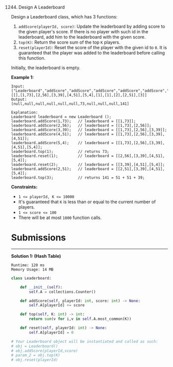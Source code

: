 1244. Design A Leaderboard

Design a Leaderboard class, which has 3 functions:

1. `addScore(playerId, score)`: Update the leaderboard by adding score to the given player's score. If there is no player with such id in the leaderboard, add him to the leaderboard with the given score.
1. `top(K)`: Return the score sum of the top `K` players.
1. `reset(playerId)`: Reset the score of the player with the given id to `0`. It is guaranteed that the player was added to the leaderboard before calling this function.

Initially, the leaderboard is empty.

 

**Example 1:**
```
Input: 
["Leaderboard","addScore","addScore","addScore","addScore","addScore","top","reset","reset","addScore","top"]
[[],[1,73],[2,56],[3,39],[4,51],[5,4],[1],[1],[2],[2,51],[3]]
Output: 
[null,null,null,null,null,null,73,null,null,null,141]

Explanation: 
Leaderboard leaderboard = new Leaderboard ();
leaderboard.addScore(1,73);   // leaderboard = [[1,73]];
leaderboard.addScore(2,56);   // leaderboard = [[1,73],[2,56]];
leaderboard.addScore(3,39);   // leaderboard = [[1,73],[2,56],[3,39]];
leaderboard.addScore(4,51);   // leaderboard = [[1,73],[2,56],[3,39],[4,51]];
leaderboard.addScore(5,4);    // leaderboard = [[1,73],[2,56],[3,39],[4,51],[5,4]];
leaderboard.top(1);           // returns 73;
leaderboard.reset(1);         // leaderboard = [[2,56],[3,39],[4,51],[5,4]];
leaderboard.reset(2);         // leaderboard = [[3,39],[4,51],[5,4]];
leaderboard.addScore(2,51);   // leaderboard = [[2,51],[3,39],[4,51],[5,4]];
leaderboard.top(3);           // returns 141 = 51 + 51 + 39;
``` 

**Constraints:**

* `1 <= playerId, K <= 10000`
* It's guaranteed that `K` is less than or equal to the current number of players.
* `1 <= score <= 100`
* There will be at most `1000` function calls.

# Submissions
---
**Solution 1: (Hash Table)**
```
Runtime: 120 ms
Memory Usage: 14 MB
```
```python
class Leaderboard:

    def __init__(self):
        self.A = collections.Counter()

    def addScore(self, playerId: int, score: int) -> None:
        self.A[playerId] += score

    def top(self, K: int) -> int:
        return sum(v for i,v in self.A.most_common(K))

    def reset(self, playerId: int) -> None:
        self.A[playerId] = 0

# Your Leaderboard object will be instantiated and called as such:
# obj = Leaderboard()
# obj.addScore(playerId,score)
# param_2 = obj.top(K)
# obj.reset(playerId)
```